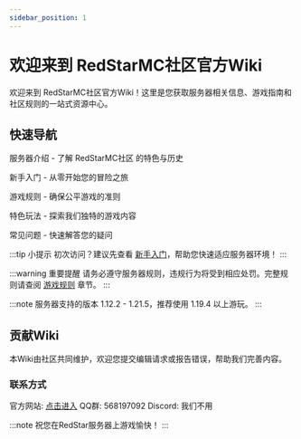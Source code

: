 ```yaml
---
sidebar_position: 1
---
```


# 欢迎来到 RedStarMC社区官方Wiki

欢迎来到 RedStarMC社区官方Wiki！这里是您获取服务器相关信息、游戏指南和社区规则的一站式资源中心。

## 快速导航

服务器介绍 - 了解 RedStarMC社区 的特色与历史

新手入门 - 从零开始您的冒险之旅

游戏规则 - 确保公平游戏的准则

特色玩法 - 探索我们独特的游戏内容

常见问题 - 快速解答您的疑问

:::tip 
小提示 初次访问？建议先查看 [新手入门](#)，帮助您快速适应服务器环境！ 
::: 

:::warning 
重要提醒 请务必遵守服务器规则，违规行为将受到相应处罚。完整规则请查阅 [游戏规则](#) 章节。
::: 

:::note
服务器支持的版本 1.12.2 - 1.21.5，推荐使用 1.19.4 以上游玩。
:::

## 贡献Wiki

本Wiki由社区共同维护，欢迎您提交编辑请求或报告错误，帮助我们完善内容。

### 联系方式

官方网站: [点击进入](https://www.redstarmc.top/)
QQ群: 568197092
Discord: 我们不用

:::note
祝您在RedStar服务器上游戏愉快！
:::

